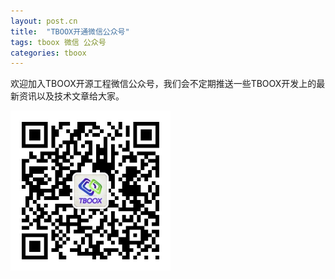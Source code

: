 ```yaml
---
layout: post.cn
title:  "TBOOX开通微信公众号"
tags: tboox 微信 公众号
categories: tboox
---
```



欢迎加入TBOOX开源工程微信公众号，我们会不定期推送一些TBOOX开发上的最新资讯以及技术文章给大家。

<img src="/static/img/weixin_public.jpg" alt="weixin" width="256" height="256">

